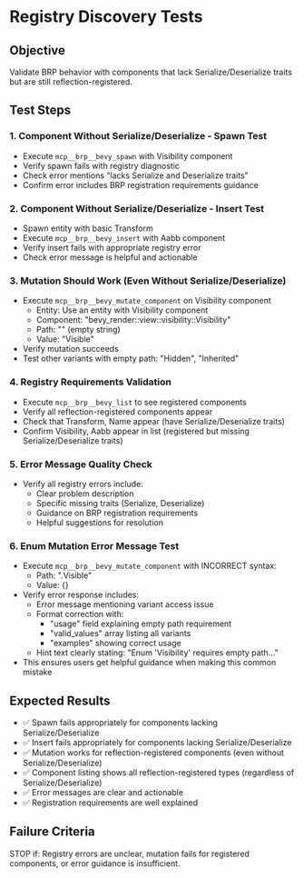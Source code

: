 # Registry Discovery Tests

## Objective
Validate BRP behavior with components that lack Serialize/Deserialize traits but are still reflection-registered.

## Test Steps

### 1. Component Without Serialize/Deserialize - Spawn Test
- Execute `mcp__brp__bevy_spawn` with Visibility component
- Verify spawn fails with registry diagnostic
- Check error mentions "lacks Serialize and Deserialize traits"
- Confirm error includes BRP registration requirements guidance

### 2. Component Without Serialize/Deserialize - Insert Test  
- Spawn entity with basic Transform
- Execute `mcp__brp__bevy_insert` with Aabb component
- Verify insert fails with appropriate registry error
- Check error message is helpful and actionable

### 3. Mutation Should Work (Even Without Serialize/Deserialize)
- Execute `mcp__brp__bevy_mutate_component` on Visibility component
  - Entity: Use an entity with Visibility component
  - Component: "bevy_render::view::visibility::Visibility"
  - Path: "" (empty string)
  - Value: "Visible"
- Verify mutation succeeds
- Test other variants with empty path: "Hidden", "Inherited"

### 4. Registry Requirements Validation
- Execute `mcp__brp__bevy_list` to see registered components
- Verify all reflection-registered components appear
- Check that Transform, Name appear (have Serialize/Deserialize traits)
- Confirm Visibility, Aabb appear in list (registered but missing Serialize/Deserialize traits)

### 5. Error Message Quality Check
- Verify all registry errors include:
  - Clear problem description
  - Specific missing traits (Serialize, Deserialize)
  - Guidance on BRP registration requirements
  - Helpful suggestions for resolution

### 6. Enum Mutation Error Message Test
- Execute `mcp__brp__bevy_mutate_component` with INCORRECT syntax:
  - Path: ".Visible"
  - Value: {}
- Verify error response includes:
  - Error message mentioning variant access issue
  - Format correction with:
    - "usage" field explaining empty path requirement
    - "valid_values" array listing all variants
    - "examples" showing correct usage
  - Hint text clearly stating: "Enum 'Visibility' requires empty path..."
- This ensures users get helpful guidance when making this common mistake

## Expected Results
- ✅ Spawn fails appropriately for components lacking Serialize/Deserialize
- ✅ Insert fails appropriately for components lacking Serialize/Deserialize  
- ✅ Mutation works for reflection-registered components (even without Serialize/Deserialize)
- ✅ Component listing shows all reflection-registered types (regardless of Serialize/Deserialize)
- ✅ Error messages are clear and actionable
- ✅ Registration requirements are well explained

## Failure Criteria
STOP if: Registry errors are unclear, mutation fails for registered components, or error guidance is insufficient.